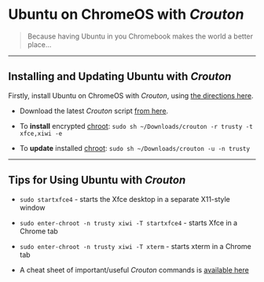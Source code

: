 # Ubuntu on ChromeOS with _Crouton_

> Because having Ubuntu in you Chromebook makes the world a better place...

---

## Installing and Updating Ubuntu with _Crouton_

Firstly, install Ubuntu on ChromeOS with _Crouton_, using [the directions
here](https://www.linux.com/learn/tutorials/795730-how-to-easily-install-ubuntu-on-chromebook-with-crouton).

  * Download the latest _Crouton_ script [from here](https://goo.gl/fd3zc).

  * To __install__ encrypted [chroot](https://en.wikipedia.org/wiki/Chroot):
      `sudo sh ~/Downloads/crouton -r trusty -t xfce,xiwi -e`

  * To __update__ installed [chroot](https://en.wikipedia.org/wiki/Chroot):
      `sudo sh ~/Downloads/crouton -u -n trusty`

---

## Tips for Using Ubuntu with _Crouton_

  * `sudo startxfce4` - starts the Xfce desktop in a separate X11-style window

  * `sudo enter-chroot -n trusty xiwi -T startxfce4` - starts Xfce in a Chrome
      tab

  * `sudo enter-chroot -n trusty xiwi -T xterm` - starts xterm in a Chrome tab

  * A cheat sheet of important/useful _Crouton_ commands is [available
    here](https://github.com/dnschneid/crouton/wiki/Crouton-Command-Cheat-Sheet)

